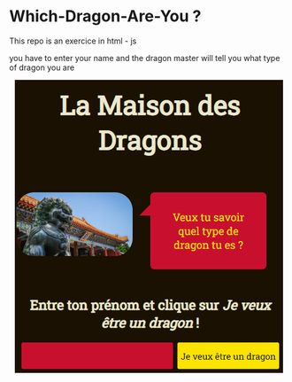 # Which-Dragon-Are-You ?

This repo is an exercice in html - js

you have to enter your name and the dragon master will tell you what type of dragon you are

<p align="center">
  <img src="https://github.com/OlivierLartillot/Which-Dragon-Are-You-/blob/main/screens/dragons_screenshot.png" alt="copie d'écran de 'la maison des dragons' ! " />
</p>
